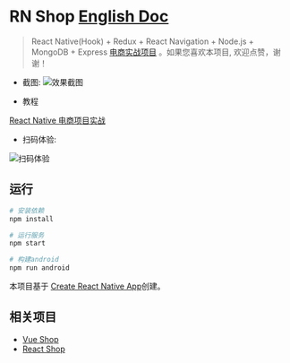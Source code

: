 # RN Shop [English Doc](https://github.com/51fe/rn-shop/blob/master/README.md)

> React Native(Hook) + Redux + React Navigation + Node.js + MongoDB + Express [电商实战项目](http://riafan.com/rn-shop) 。如果您喜欢本项目, 欢迎点赞，谢谢！

- 截图:
![效果截图](https://www.riafan.com/github/rn-shop/snapshot.jpg)

- 教程

[React Native 电商项目实战](https://www.riafan.com/react-native-shop.html)

- 扫码体验:

![扫码体验](https://www.riafan.com/github/rn-shop/qr-code.png)

## 运行

``` bash
# 安装依赖
npm install

# 运行服务
npm start

# 构建android
npm run android
```

本项目基于 [Create React Native App](https://github.com/facebook/react-native)创建。

## 相关项目

- [Vue Shop](https://github.com/51fe/vue-shop)
- [React Shop](https://github.com/51fe/react-shop)